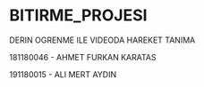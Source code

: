 # BITIRME_PROJESI
DERIN OGRENME ILE VIDEODA HAREKET TANIMA

181180046 - AHMET FURKAN KARATAS

191180015 - ALI MERT AYDIN
